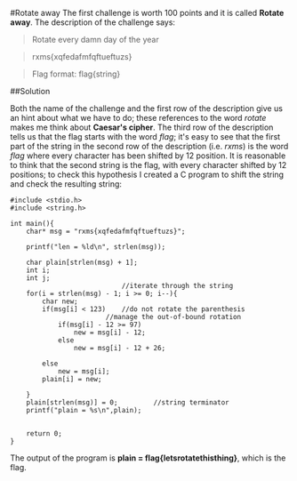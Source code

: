 #Rotate away
The first challenge is worth 100 points and it is called **Rotate away**. The description of the challenge says:

>Rotate every damn day of the year

>rxms{xqfedafmfqftueftuzs}

>Flag format: flag{string}


##Solution

Both the name of the challenge and the first row of the description give us an hint about what we have to do; these references to the word *rotate* makes me think about **Caesar's cipher**. The third row of the description tells us that the flag starts with the word *flag*; it's easy to see that the first part of the string in the second row of the description (i.e. *rxms*) is the word *flag* where every character has been shifted by 12 position. It is reasonable to think that the second string is the flag, with every character shifted by 12 positions; to check this hypothesis I created a C program to shift the string and check the resulting string:


```
#include <stdio.h>
#include <string.h>

int main(){
    char* msg = "rxms{xqfedafmfqftueftuzs}";

    printf("len = %ld\n", strlen(msg));

    char plain[strlen(msg) + 1];
    int i;
    int j;
                            //iterate through the string
    for(i = strlen(msg) - 1; i >= 0; i--){  
        char new;
        if(msg[i] < 123)    //do not rotate the parenthesis
                        //manage the out-of-bound rotation
            if(msg[i] - 12 >= 97)  
                new = msg[i] - 12;
            else
                new = msg[i] - 12 + 26;
            
        else
            new = msg[i];
        plain[i] = new;
        
    }
    plain[strlen(msg)] = 0;         //string terminator
    printf("plain = %s\n",plain);


    return 0;
}
```

The output of the program is **plain = flag{letsrotatethisthing}**, which is the flag.
